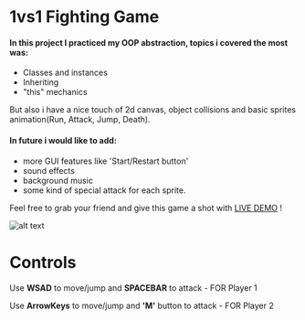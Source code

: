 # 1vs1 Fighting Game

#### In this project I practiced my OOP abstraction, topics i covered the most was:
+ Classes and instances
+ Inheriting
+ "this" mechanics

But also i have a nice touch of 2d canvas, object collisions and basic sprites animation(Run, Attack, Jump, Death).

#### In future i would like to add: 
+ more GUI features like 'Start/Restart button' 
+ sound effects
+ background music
+ some kind of special attack for each sprite.

Feel free to grab your friend and give this game a shot with [LIVE DEMO](https://cymmgithub.github.io/1vs1---fighting-game/) !


![alt text](https://s8.gifyu.com/images/ezgif.com-gif-maker5285648ab0cb7dfd.gif)
# Controls
Use <b> WSAD</b> to move/jump and <b>SPACEBAR</b> to attack  - FOR Player 1

Use <b>ArrowKeys</b> to move/jump and <b>'M'</b> button to attack - FOR Player 2
